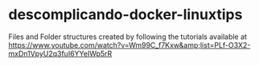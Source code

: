 # descomplicando-docker-linuxtips
Files and Folder structures created by following the tutorials available at https://www.youtube.com/watch?v=Wm99C_f7Kxw&amp;list=PLf-O3X2-mxDn1VpyU2q3fuI6YYeIWp5rR
